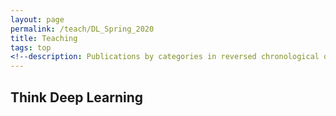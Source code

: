 ```yaml
---
layout: page
permalink: /teach/DL_Spring_2020
title: Teaching
tags: top
<!--description: Publications by categories in reversed chronological order. -->
---
```


## Think Deep Learning 
